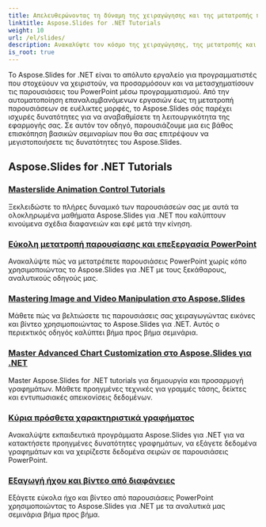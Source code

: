 ```yaml
---
title: Απελευθερώνοντας τη δύναμη της χειραγώγησης και της μετατροπής παρουσίασης
linktitle: Aspose.Slides for .NET Tutorials
weight: 10
url: /el/slides/
description: Ανακαλύψτε τον κόσμο της χειραγώγησης, της μετατροπής και της επεξεργασίας του PowerPoint με το Aspose.Slides for .NET tutorials. Μάθετε να δημιουργείτε, να μετατρέπετε και να βελτιώνετε παρουσιάσεις για εντυπωσιακά αποτελέσματα.
is_root: true
---
```

Το Aspose.Slides for .NET είναι το απόλυτο εργαλείο για προγραμματιστές που στοχεύουν να χειριστούν, να προσαρμόσουν και να μετασχηματίσουν τις παρουσιάσεις του PowerPoint μέσω προγραμματισμού. Από την αυτοματοποίηση επαναλαμβανόμενων εργασιών έως τη μετατροπή παρουσιάσεων σε ευέλικτες μορφές, το Aspose.Slides σάς παρέχει ισχυρές δυνατότητες για να αναβαθμίσετε τη λειτουργικότητα της εφαρμογής σας. Σε αυτόν τον οδηγό, παρουσιάζουμε μια εις βάθος επισκόπηση βασικών σεμιναρίων που θα σας επιτρέψουν να μεγιστοποιήσετε τις δυνατότητες του Aspose.Slides.

## Aspose.Slides for .NET Tutorials
### [Masterslide Animation Control Tutorials](./master-slide-animation-control/)
Ξεκλειδώστε το πλήρες δυναμικό των παρουσιάσεών σας με αυτά τα ολοκληρωμένα μαθήματα Aspose.Slides για .NET που καλύπτουν κινούμενα σχέδια διαφανειών και εφέ μετά την κίνηση.
### [Εύκολη μετατροπή παρουσίασης και επεξεργασία PowerPoint](./presentation-conversion-guide/)
Ανακαλύψτε πώς να μετατρέπετε παρουσιάσεις PowerPoint χωρίς κόπο χρησιμοποιώντας το Aspose.Slides για .NET με τους ξεκάθαρους, αναλυτικούς οδηγούς μας.
### [Mastering Image and Video Manipulation στο Aspose.Slides](./mastering-image-and-video-manipulation/)
Μάθετε πώς να βελτιώσετε τις παρουσιάσεις σας χειραγωγώντας εικόνες και βίντεο χρησιμοποιώντας το Aspose.Slides για .NET. Αυτός ο περιεκτικός οδηγός καλύπτει βήμα προς βήμα σεμινάρια.
### [Master Advanced Chart Customization στο Aspose.Slides για .NET](./master-advanced-chart-customization/)
Master Aspose.Slides for .NET tutorials για δημιουργία και προσαρμογή γραφημάτων. Μάθετε προηγμένες τεχνικές για γραμμές τάσης, δείκτες και εντυπωσιακές απεικονίσεις δεδομένων.
### [Κύρια πρόσθετα χαρακτηριστικά γραφήματος](./master-additional-chart-features/)
Ανακαλύψτε εκπαιδευτικά προγράμματα Aspose.Slides για .NET για να κατακτήσετε προηγμένες δυνατότητες γραφημάτων, να εξάγετε δεδομένα γραφημάτων και να χειρίζεστε δεδομένα σειρών σε παρουσιάσεις PowerPoint.
### [Εξαγωγή ήχου και βίντεο από διαφάνειες](./extract-audio-and-video/)
Εξάγετε εύκολα ήχο και βίντεο από παρουσιάσεις PowerPoint χρησιμοποιώντας το Aspose.Slides για .NET με τα αναλυτικά μας σεμινάρια βήμα προς βήμα.